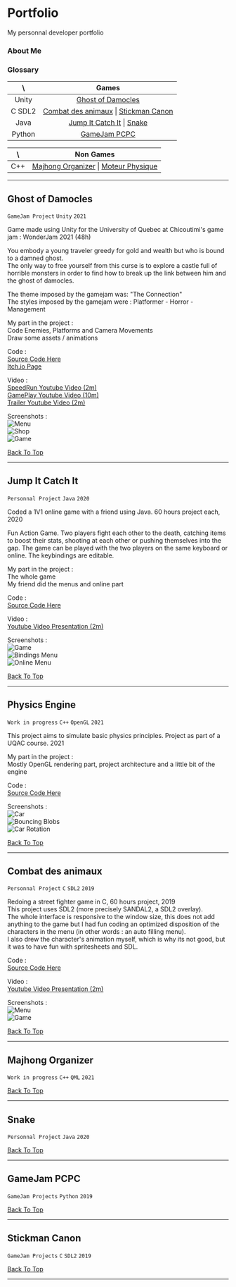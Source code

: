 # Portfolio
My personnal developer portfolio

### About Me

### Glossary
\      | Games
:----: | :---:
Unity  | [Ghost of Damocles](#Ghost-of-Damocles)
C SDL2 | [Combat des animaux](#Combat-des-animaux) \| [Stickman Canon](#Stickman-Canon)
Java   | [Jump It Catch It](#Jump-It-Catch-It) \| [Snake](#snake)
Python | [GameJam PCPC](#GameJam-PCPC)

\      | Non Games
:----: | :---:
C++    | [Majhong Organizer](#Majhong-Organizer) \| [Moteur Physique](#Moteur-Physique)

- - - -
## Ghost of Damocles
`GameJam Project` `Unity` `2021`

Game made using Unity for the University of Quebec at Chicoutimi's game jam : WonderJam 2021 (48h)

You embody a young traveler greedy for gold and wealth but who is bound to a damned ghost.<br/>
The only way to free yourself from this curse is to explore a castle full of horrible monsters in order to find how to break up the link between him and the ghost of damocles.

The theme imposed by the gamejam was: "The Connection"<br/>
The styles imposed by the gamejam were : Platformer - Horror - Management

My part in the project :<br/>
Code Enemies, Platforms and Camera Movements<br/>
Draw some assets / animations

Code :<br/>
[Source Code Here](https://github.com/CavaniNicolas/WonderJam2021)<br/>
[Itch.io Page](https://mozri.itch.io/ghost-of-damocles)

Video :<br/>
[SpeedRun Youtube Video (2m)](https://www.youtube.com/watch?v=okPEswnatQk&t=8s)<br/>
[GamePlay Youtube Video (10m)](https://www.youtube.com/watch?v=MXoUfZ68IS0&t=12s)<br/>
[Trailer Youtube Video (2m)](https://www.youtube.com/watch?v=GxllKxtvGx4&t=1s)

Screenshots :<br/>
![Menu](screenshots/GhostOfDamocles/menu.png)<br/>
![Shop](screenshots/GhostOfDamocles/shop.png)<br/>
![Game](screenshots/GhostOfDamocles/game.png)

[Back To Top](#Portfolio)
- - - -

## Jump It Catch It
`Personnal Project` `Java` `2020`

Coded a 1V1 online game with a friend using Java. 60 hours project each, 2020

Fun Action Game. Two players fight each other to the death, catching items to boost their stats, shooting at each other or pushing themselves into the gap. The game can be played with the two players on the same keyboard or online. The keybindings are editable.

My part in the project :<br/>
The whole game<br/>
My friend did the menus and online part

Code :<br/>
[Source Code Here](https://github.com/CavaniNicolas/JumpItCatchIt)<br/>

Video :<br/>
[Youtube Video Presentation (2m)](https://www.youtube.com/watch?v=7ZedQnzmgeo)<br/>

Screenshots :<br/>
![Game](screenshots/JumpItCatchIt/fight.png)<br/>
![Bindings Menu](screenshots/JumpItCatchIt/bindingsMenu.png)<br/>
![Online Menu](screenshots/JumpItCatchIt/onlineMenu.png)

[Back To Top](#Portfolio)
- - - -

## Physics Engine
`Work in progress` `C++` `OpenGL` `2021`

This project aims to simulate basic physics principles. Project as part of a UQAC course. 2021

My part in the project :<br/>
Mostly OpenGL rendering part, project architecture and a little bit of the engine

Code :<br/>
[Source Code Here](https://github.com/CavaniNicolas/MathsPhysiqueJV)<br/>

Screenshots :<br/>
![Car](screenshots/PhysicsEngine/car.PNG)<br/>
![Bouncing Blobs](screenshots/PhysicsEngine/blobBouncing.gif)<br/>
![Car Rotation](screenshots/PhysicsEngine/CarSpinning.gif)

[Back To Top](#Portfolio)
- - - -

## Combat des animaux
`Personnal Project` `C` `SDL2` `2019`

Redoing a street fighter game in C, 60 hours project, 2019<br/>
This project uses SDL2 (more precisely SANDAL2, a SDL2 overlay).<br/>
The whole interface is responsive to the window size, this does not add anything to the game but I had fun coding an optimized disposition of the characters in the menu (in other words : an auto filling menu).<br/>
I also drew the character's animation myself, which is why its not good, but it was to have fun with spritesheets and SDL.

Code :<br/>
[Source Code Here](https://github.com/CavaniNicolas/LeCombatDesAnimaux_GameJam)<br/>

Video :<br/>
[Youtube Video Presentation (2m)](https://www.youtube.com/watch?v=aMQEeo7yYOg)<br/>

Screenshots :<br/>
![Menu](screenshots/CombatDesAnimaux/menu.PNG)<br/>
![Game](screenshots/CombatDesAnimaux/fight.PNG)

[Back To Top](#Portfolio)
- - - -

## Majhong Organizer
`Work in progress` `C++` `QML` `2021`

[Back To Top](#Portfolio)
- - - -

## Snake
`Personnal Project` `Java` `2020`

[Back To Top](#Portfolio)
- - - -

## GameJam PCPC
`GameJam Projects` `Python` `2019`

[Back To Top](#Portfolio)
- - - -

## Stickman Canon
`GameJam Projects` `C` `SDL2` `2019`

[Back To Top](#Portfolio)
- - - -
